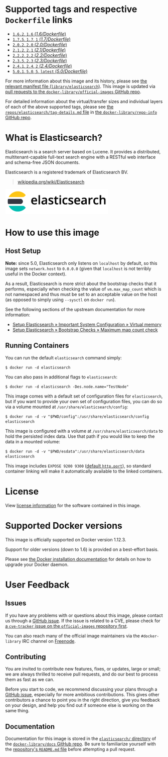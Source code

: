 # Supported tags and respective `Dockerfile` links

-	[`1.6.2`, `1.6` (*1.6/Dockerfile*)](https://github.com/docker-library/elasticsearch/blob/8347a4697d32878dbacd7086b34f76a9e19113ae/1.6/Dockerfile)
-	[`1.7.5`, `1.7`, `1` (*1.7/Dockerfile*)](https://github.com/docker-library/elasticsearch/blob/8347a4697d32878dbacd7086b34f76a9e19113ae/1.7/Dockerfile)
-	[`2.0.2`, `2.0` (*2.0/Dockerfile*)](https://github.com/docker-library/elasticsearch/blob/8347a4697d32878dbacd7086b34f76a9e19113ae/2.0/Dockerfile)
-	[`2.1.2`, `2.1` (*2.1/Dockerfile*)](https://github.com/docker-library/elasticsearch/blob/8347a4697d32878dbacd7086b34f76a9e19113ae/2.1/Dockerfile)
-	[`2.2.2`, `2.2` (*2.2/Dockerfile*)](https://github.com/docker-library/elasticsearch/blob/8347a4697d32878dbacd7086b34f76a9e19113ae/2.2/Dockerfile)
-	[`2.3.5`, `2.3` (*2.3/Dockerfile*)](https://github.com/docker-library/elasticsearch/blob/8347a4697d32878dbacd7086b34f76a9e19113ae/2.3/Dockerfile)
-	[`2.4.1`, `2.4`, `2` (*2.4/Dockerfile*)](https://github.com/docker-library/elasticsearch/blob/8347a4697d32878dbacd7086b34f76a9e19113ae/2.4/Dockerfile)
-	[`5.0.1`, `5.0`, `5`, `latest` (*5.0/Dockerfile*)](https://github.com/docker-library/elasticsearch/blob/605ca406cbd254f70872af0df8fecf524d126c53/5.0/Dockerfile)

For more information about this image and its history, please see [the relevant manifest file (`library/elasticsearch`)](https://github.com/docker-library/official-images/blob/master/library/elasticsearch). This image is updated via [pull requests to the `docker-library/official-images` GitHub repo](https://github.com/docker-library/official-images/pulls?q=label%3Alibrary%2Felasticsearch).

For detailed information about the virtual/transfer sizes and individual layers of each of the above supported tags, please see [the `repos/elasticsearch/tag-details.md` file](https://github.com/docker-library/repo-info/blob/master/repos/elasticsearch/tag-details.md) in [the `docker-library/repo-info` GitHub repo](https://github.com/docker-library/repo-info).

# What is Elasticsearch?

Elasticsearch is a search server based on Lucene. It provides a distributed, multitenant-capable full-text search engine with a RESTful web interface and schema-free JSON documents.

Elasticsearch is a registered trademark of Elasticsearch BV.

> [wikipedia.org/wiki/Elasticsearch](https://en.wikipedia.org/wiki/Elasticsearch)

![logo](https://raw.githubusercontent.com/docker-library/docs/7688e51a41c0c10dca4e6c376be886ce64b9620f/elasticsearch/logo.png)

# How to use this image

## Host Setup

**Note:** since 5.0, Elasticsearch only listens on `localhost` by default, so this image sets `network.host` to `0.0.0.0` (given that `localhost` is not terribly useful in the Docker context).

As a result, Elasticsearch is more strict about the bootstrap checks that it performs, especially when checking the value of `vm.max_map_count` which is not namespaced and thus must be set to an acceptable value on the host (as opposed to simply using `--sysctl` on `docker run`).

See the following sections of the upstream documentation for more information:

-	[Setup Elasticsearch » Important System Configuration » Virtual memory](https://www.elastic.co/guide/en/elasticsearch/reference/5.0/vm-max-map-count.html)
-	[Setup Elasticsearch » Bootstrap Checks » Maximum map count check](https://www.elastic.co/guide/en/elasticsearch/reference/5.0/_maximum_map_count_check.html)

## Running Containers

You can run the default `elasticsearch` command simply:

```console
$ docker run -d elasticsearch
```

You can also pass in additional flags to `elasticsearch`:

```console
$ docker run -d elasticsearch -Des.node.name="TestNode"
```

This image comes with a default set of configuration files for `elasticsearch`, but if you want to provide your own set of configuration files, you can do so via a volume mounted at `/usr/share/elasticsearch/config`:

```console
$ docker run -d -v "$PWD/config":/usr/share/elasticsearch/config elasticsearch
```

This image is configured with a volume at `/usr/share/elasticsearch/data` to hold the persisted index data. Use that path if you would like to keep the data in a mounted volume:

```console
$ docker run -d -v "$PWD/esdata":/usr/share/elasticsearch/data elasticsearch
```

This image includes `EXPOSE 9200 9300` ([default `http.port`](http://www.elastic.co/guide/en/elasticsearch/reference/1.5/modules-http.html)), so standard container linking will make it automatically available to the linked containers.

# License

View [license information](https://github.com/elasticsearch/elasticsearch/blob/66b5ed86f7adede8102cd4d979b9f4924e5bd837/LICENSE.txt) for the software contained in this image.

# Supported Docker versions

This image is officially supported on Docker version 1.12.3.

Support for older versions (down to 1.6) is provided on a best-effort basis.

Please see [the Docker installation documentation](https://docs.docker.com/installation/) for details on how to upgrade your Docker daemon.

# User Feedback

## Issues

If you have any problems with or questions about this image, please contact us through a [GitHub issue](https://github.com/docker-library/elasticsearch/issues). If the issue is related to a CVE, please check for [a `cve-tracker` issue on the `official-images` repository first](https://github.com/docker-library/official-images/issues?q=label%3Acve-tracker).

You can also reach many of the official image maintainers via the `#docker-library` IRC channel on [Freenode](https://freenode.net).

## Contributing

You are invited to contribute new features, fixes, or updates, large or small; we are always thrilled to receive pull requests, and do our best to process them as fast as we can.

Before you start to code, we recommend discussing your plans through a [GitHub issue](https://github.com/docker-library/elasticsearch/issues), especially for more ambitious contributions. This gives other contributors a chance to point you in the right direction, give you feedback on your design, and help you find out if someone else is working on the same thing.

## Documentation

Documentation for this image is stored in the [`elasticsearch/` directory](https://github.com/docker-library/docs/tree/master/elasticsearch) of the [`docker-library/docs` GitHub repo](https://github.com/docker-library/docs). Be sure to familiarize yourself with the [repository's `README.md` file](https://github.com/docker-library/docs/blob/master/README.md) before attempting a pull request.
